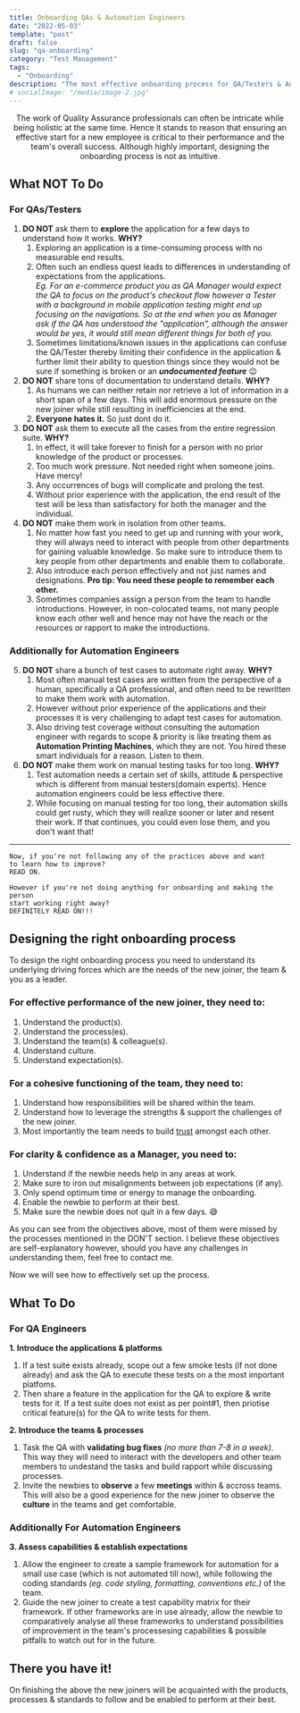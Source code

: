 ```yaml
---
title: Onboarding QAs & Automation Engineers
date: "2022-05-03"
template: "post"
draft: false
slug: "qa-onboarding"
category: "Test Management"
tags:
  - "Onboarding"
description: "The most effective onboarding process for QA/Testers & Automation Engineers."
# socialImage: "/media/image-2.jpg"
---
```


<p style="text-align: center;">The work of Quality Assurance professionals can often be intricate while being holistic at the same time. Hence it stands to reason that ensuring an effective start for a new employee is critical to their performance and the team's overall success. Although highly important, designing the onboarding process is not as intuitive.</p>

## What NOT To Do
### For QAs/Testers
1. **DO NOT** ask them to **explore** the application for a few days to understand how it works. **WHY?**
   1. Exploring an application is a time-consuming process with no measurable end results.
   2. Often such an endless quest leads to differences in understanding of expectations from the applications.  
   *Eg. For an e-commerce product you as QA Manager would expect the QA to focus on the product's checkout flow however a Tester with a background in mobile application testing might end up focusing on the navigations.
   So at the end when you as Manager ask if the QA has understood the "application", although the answer would be yes, it would still mean different things for both of you.*
   3. Sometimes limitations/known issues in the applications can confuse the QA/Tester thereby limiting their confidence in the application & further limit their ability to question things since they would not be sure if something is broken or an ***undocumented feature*** 😉
2. **DO NOT** share tons of documentation to understand details. **WHY?**
   1. As humans we can neither retain nor retrieve a lot of information in a short span of a few days. This will add enormous pressure on the new joiner while still resulting in inefficiencies at the end.
   2. **Everyone hates it.** So just dont do it.
3. **DO NOT** ask them to execute all the cases from the entire regression suite. **WHY?**
   1. In effect, it will take forever to finish for a person with no prior knowledge of the product or processes.
   2. Too much work pressure. Not needed right when someone joins. Have mercy!
   3. Any occurrences of bugs will complicate and prolong the test.
   4. Without prior experience with the application, the end result of the test will be less than satisfactory for both the manager and the individual.
4. **DO NOT** make them work in isolation from other teams.
   1. No matter how fast you need to get up and running with your work, they will always need to interact with people from other departments for gaining valuable knowledge. So make sure to introduce them to key people from other departments and enable them to collaborate.
   2. Also introduce each person effectively and not just names and designations. **Pro tip: You need these people to remember each other.**
   3. Sometimes companies assign a person from the team to handle introductions. However, in non-colocated teams, not many people know each other well and hence may not have the reach or the resources or rapport to make the introductions.

### Additionally for Automation Engineers
5. **DO NOT** share a bunch of test cases to automate right away. **WHY?**
   1. Most often manual test cases are written from the perspective of a human, specifically a QA professional, and often need to be rewritten to make them work with automation.
   2. However without prior experience of the applications and their processes it is very challenging to adapt test cases for automation.
   3. Also driving test coverage without consulting the automation engineer with regards to scope & priority is like treating them as **Automation Printing Machines**, which they are not. You hired these smart individuals for a reason. Listen to them.
6. **DO NOT** make them work on manual testing tasks for too long. **WHY?**
   1. Test automation needs a certain set of skills, attitude & perspective which is different from manual testers(domain experts). Hence automation engineers could be less effective there.
   2. While focusing on manual testing for too long, their automation skills could get rusty, which they will realize sooner or later and resent their work. If that continues, you could even lose them, and you don't want that!

---

    Now, if you're not following any of the practices above and want 
    to learn how to improve? 
    READ ON.  
    
    However if you're not doing anything for onboarding and making the person 
    start working right away? 
    DEFINITELY READ ON!!!

## Designing the right onboarding process
To design the right onboarding process you need to understand its underlying driving forces which are the needs of the new joiner, the team & you as a leader.

### For effective performance of the **new joiner**, they **need** to:
1. Understand the product(s).
2. Understand the process(es).
3. Understand the team(s) & colleague(s).
4. Understand culture.
5. Understand expectation(s).

### For a cohesive functioning of the **team**, they **need** to:  
1. Understand how responsibilities will be shared within the team.
2. Understand how to leverage the strengths & support the challenges of the new joiner.
3. Most importantly the team needs to build [trust](#) amongst each other.

### For clarity & confidence as a **Manager**, you **need** to:
1. Understand if the newbie needs help in any areas at work.
2. Make sure to iron out misalignments between job expectations (if any).
3. Only spend optimum time or energy to manage the onboarding.
4. Enable the newbie to perform at their best.
5. Make sure the newbie does not quit in a few days. 😅

As you can see from the objectives above, most of them were missed by the processes mentioned in the DON'T section. I believe these objectives are self-explanatory however, should you have any challenges in understanding them, feel free to contact me.

Now we will see how to effectively set up the process.
## What To Do

### For QA Engineers
**1. Introduce the applications & platforms**
   1. If a test suite exists already, scope out a few smoke tests (if not done already) and ask the QA to execute these tests on a the most important platfoms.
   2. Then share a feature in the application for the QA to explore & write tests for it. If a test suite does not exist as per point#1, then priotise critical feature(s) for the QA to write tests for them.

**2. Introduce the teams & processes**
   1. Task the QA with **validating bug fixes** *(no more than 7-8 in a week)*. This way they will need to interact with the developers and other team members to undestand the tasks and build rapport while discussing processes.
   2. Invite the newbies to **observe** a few **meetings** within & accross teams. This will also be a good experience for the new joiner to observe the **culture** in the teams and get comfortable.

### Additionally For Automation Engineers
**3. Assess capabilities & establish expectations**
   1. Allow the engineer to create a sample framework for automation for a small use case (which is not automated till now), while following the coding standards *(eg. code styling, formatting, conventions etc.)* of the team.
   2. Guide the new joiner to create a test capability matrix for their framework. If other frameworks are in use already, allow the newbie to comparatively analyse all these frameworks to understand possibilities of improvement in the team's processesing capabilities & possible pitfalls to watch out for in the future.

## There you have it!
On finishing the above the new joiners will be acquainted with the products, processes & standards to follow and be enabled to perform at their best.